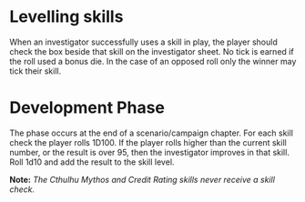 <!-- TITLE: Investigator Development Phase -->
<!-- SUBTITLE: Let's up them skills, yo -->

# Levelling skills
When an investigator successfully uses a skill in play, the player should check the box beside that skill on the investigator sheet.
No tick is earned if the roll used a bonus die. In the case of an opposed roll  only the winner may tick their skill.

# Development Phase
The phase occurs at the end of a scenario/campaign chapter.
For each skill check the player rolls 1D100.
If the player rolls higher than the current skill number, or the result is over 95, then the investigator improves in that skill.
Roll 1d10 and add the result to the skill level.

**Note:** *The Cthulhu Mythos and Credit Rating skills never receive a skill check.*

